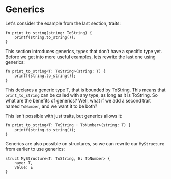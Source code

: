 # Generics

Let's consider the example from the last section, traits:

```
fn print_to_string(string: ToString) {
    printf(string.to_string());
}
```

This section introduces generics, types that don't have a specific type yet. Before we get into more useful examples,
lets rewrite the last one using generics:

```
fn print_to_string<T: ToString>(string: T) {
    printf(string.to_string());
}
```

This declares a generic type T, that is bounded by ToString. This means that ``print_to_string`` can be called with any type,
as long as it is ToString. So what are the benefits of generics? Well, what if we add a second trait named ``ToNumber``, and we want it to be both?

This isn't possible with just traits, but generics allows it:

```
fn print_to_string<T: ToString + ToNumber>(string: T) {
    printf(string.to_string());
}
```

Generics are also possible on structures, so we can rewrite our ``MyStructure`` from earlier to use generics:

```
struct MyStructure<T: ToString, E: ToNumber> {
    name: T,
    value: E
}
```